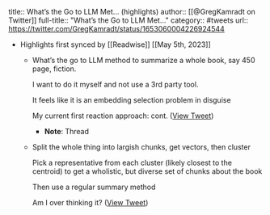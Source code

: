 title:: What’s the Go to LLM Met... (highlights)
author:: [[@GregKamradt on Twitter]]
full-title:: "What’s the Go to LLM Met..."
category:: #tweets
url:: https://twitter.com/GregKamradt/status/1653060004226924544

- Highlights first synced by [[Readwise]] [[May 5th, 2023]]
	- What’s the go to LLM method to summarize a whole book, say 450 page, fiction.
	  
	  I want to do it myself and not use a 3rd party tool.
	  
	  It feels like it is an embedding selection problem in disguise
	  
	  My current first reaction approach: cont. ([View Tweet](https://twitter.com/GregKamradt/status/1653060004226924544))
		- **Note**: Thread
	- Split the whole thing into largish chunks, get vectors, then cluster
	  
	  Pick a representative from each cluster (likely closest to the centroid) to get a wholistic, but diverse set of chunks about the book
	  
	  Then use a regular summary method
	  
	  Am I over thinking it? ([View Tweet](https://twitter.com/GregKamradt/status/1653060006701592576))